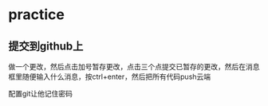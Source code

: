 # practice
## 提交到github上
做一个更改，然后点击加号暂存更改，点击三个点提交已暂存的更改，然后在消息框里随便输入什么消息，按ctrl+enter，然后把所有代码push云端

配置git让他记住密码